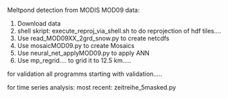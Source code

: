 Meltpond detection from MODIS MOD09 data:

1. Download data
2. shell skript: execute_reproj_via_shell.sh to do reprojection of hdf tiles....
3. Use read_MOD09XX_2grd_snow.py to create netcdfs
4. Use mosaicMOD09.py to create Mosaics
5. Use neural_net_applyMOD09.py  to apply ANN
6. Use mp_regrid.... to grid it to 12.5 km.....

for validation
all programms starting with validation.....

for time series analysis:
most recent: zeitreihe_5masked.py

